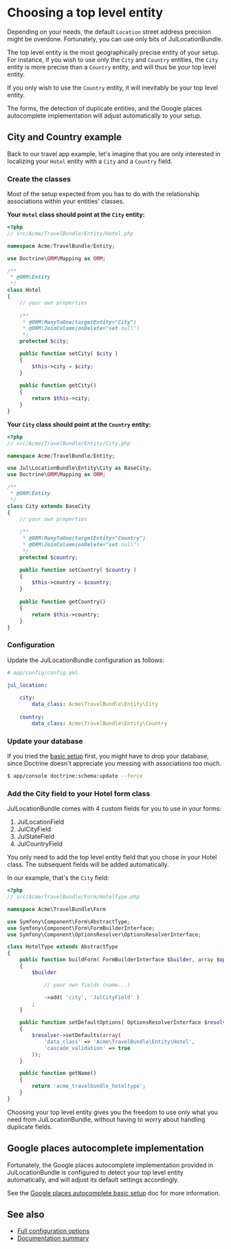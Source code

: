 Choosing a top level entity
===========================

Depending on your needs, the default `Location` street address precision might be
overdone. Fortunately, you can use only bits of JulLocationBundle.

The top level entity is the most geographically precise entity of your setup.
For instance, if you wish to use only the `City` and `Country` entities, the `City`
entity is more precise than a `Country` entity, and will thus be your top level entity.

If you only wish to use the `Country` entity, it will inevitably be your top level entity.

The forms, the detection of duplicate entities, and the Google places autocomplete 
implementation will adjust automatically to your setup.

## City and Country example

Back to our travel app example, let's imagine that you are only interested in localizing
your `Hotel` entity with a `City` and a `Country` field.

### Create the classes

Most of the setup expected from you has to do with the relationship associations within
your entities' classes.

**Your `Hotel` class should point at the `City` entity:**

``` php
<?php
// src/Acme/TravelBundle/Entity/Hotel.php

namespace Acme/TravelBundle/Entity;

use Doctrine\ORM\Mapping as ORM;

/**
 * @ORM\Entity
 */
class Hotel
{
    // your own properties
    
    /**
     * @ORM\ManyToOne(targetEntity="City")
     * @ORM\JoinColumn(onDelete="set null")
     */
    protected $city;

    public function setCity( $city )
    {
        $this->city = $city;
    }
    
    public function getCity()
    {
        return $this->city;
    }
}

```

**Your `City` class should point at the `Country` entity:**

``` php
<?php
// src/Acme/TravelBundle/Entity/City.php

namespace Acme/TravelBundle/Entity;

use Jul\LocationBundle\Entity\City as BaseCity;
use Doctrine\ORM\Mapping as ORM;

/**
 * @ORM\Entity
 */
class City extends BaseCity
{
    // your own properties
    
    /**
     * @ORM\ManyToOne(targetEntity="Country")
     * @ORM\JoinColumn(onDelete="set null")
     */
    protected $country;

    public function setCountry( $country )
    {
        $this->country = $country;
    }
    
    public function getCountry()
    {
        return $this->country;
    }
}

```

### Configuration

Update the JulLocationBundle configuration as follows:

``` yaml
# app/config/config.yml

jul_location:
    
    city:
        data_class: Acme\TravelBundle\Entity\City
    
    country:
        data_class: Acme\TravelBundle\Entity\Country

```

### Update your database

If you tried the [basic setup](installation_basic_setup.md) first, you might have to drop your database,
since Doctrine doesn't appreciate you messing with associations too much.

``` bash
$ app/console doctrine:schema:update --force

```

### Add the City field to your Hotel form class

JulLocationBundle comes with 4 custom fields for you to use in your forms:

1. JulLocationField
2. JulCityField
3. JulStateField
4. JulCountryField

You only need to add the top level entity field that you chose in your Hotel class. 
The subsequent fields will be added automatically.

In our example, that's the `City` field:

``` php
<?php
// src/Acme/TravelBundle/Form/HotelType.php

namespace Acme\TravelBundle\Form

use Symfony\Component\Form\AbstractType;
use Symfony\Component\Form\FormBuilderInterface;
use Symfony\Component\OptionsResolver\OptionsResolverInterface;

class HotelType extends AbstractType
{
    public function buildForm( FormBuilderInterface $builder, array $options )
    {
        $builder

            // your own fields (name...)

            ->add( 'city', 'JulCityField' )
        ;
    }

    public function setDefaultOptions( OptionsResolverInterface $resolver )
    {
        $resolver->setDefaults(array(
            'data_class' => 'Acme\TravelBundle\Entity\Hotel',
            'cascade_validation' => true
        ));
    }

    public function getName()
    {
        return 'acme_travelbundle_hoteltype';
    }
}

```

Choosing your top level entity gives you the freedom to use only what you need from
JulLocationBundle, without having to worry about handling duplicate fields.

## Google places autocomplete implementation

Fortunately, the Google places autocomplete implementation provided in JulLocationBundle
is configured to detect your top level entity automatically, and will adjust its default
settings accordingly.

See the [Google places autocomplete basic setup](google_places_autocomplete_basic_setup.md) doc for more information.

## See also

- [Full configuration options](configuration.md)
- [Documentation summary](index.md)

